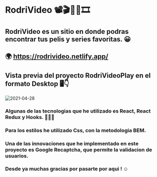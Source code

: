 # RodriVideo 📽🎬📼🎥🎞 

## RodriVideo es un sitio en donde podras encontrar tus pelis y series favoritas. 😀
## 🌍 https://rodrivideo.netlify.app/

## Vista previa del proyecto RodriVideoPlay en el formato Desktop 🖥👇
![2021-04-28](https://user-images.githubusercontent.com/46611601/116465848-26f89580-a844-11eb-89ec-d7984fa808c2.png)

### Algunas de las tecnologias que he utilizado es React, React Redux y Hooks. 👨🏻‍💻
### Para los estilos he utilizado Css, con la metodologia BEM. 
### Una de las innovaciones que he implementado en este proyecto es Google Recaptcha, que permite la validacion de usuarios. 
### Desde ya muchas gracias por pasarte por aqui ! ☺ 
